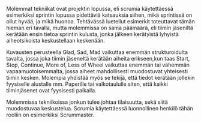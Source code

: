 Molemmat tekniikat ovat projektin lopussa, eli scrumia käytettäessä esimerkiksi sprintin lopussa
pidettäviä katsauksia siihen, mikä sprintissä on ollut hyvää, ja mikä huonoa. Tehtävässä luetellut
esimerkit toteuttavat tämän hieman eri tavalla, mutta molemmissa on sama päämäärä, eli tiimin jäseniltä
kerätään ensin tietoa sprintin kulusta, jonka jälkeen kerätyistä lyhyistä aiheotsikoista keskustellaan
keskenään.

Kuvausten perusteella Glad, Sad, Mad vaikuttaa enemmän strukturoidulta tavalta, jossa joka tiimin jäseneltä
kerätään aiheita erikseen,kun taas Start, Stop, Continue, More of, Less of Wheel vaikuttaa enemmän
tai vähemmän vapaamuotoisemmalta, jossa aiheet mahdollisesti muodostuvat yhteisesti tiimin kesken.
Molempia yhdistää myös se tekijä, että tiedot kerätään jollekin fyysiselle alustalle mm. Paperille tai
valkotaululle siten, että kaikki tiiminjäsenet ovat fyysisesti paikalla.

Molemmissa tekniikoissa jonkun tulee johtaa tilaisuutta, sekä siitä muodostuvaa keskustelua. Scrumia
käytettäessä luonnollinen henkilö tähän rooliin on esimerkiksi Scrummaster.
